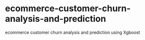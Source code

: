 # ecommerce-customer-churn-analysis-and-prediction
ecommerce customer churn analysis and prediction using Xgboost
